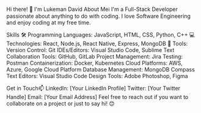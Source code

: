 Hi there! 👋 I'm Lukeman David
About Meℹ
I'm a Full-Stack Developer passionate about anything to do with coding. I love Software Engineering and enjoy coding at my free time.

Skills 🛠️
Programming Languages: JavaScript, HTML, CSS, Python, C++ 💻
Technologies: React, Node.js, React Native, Express, MongoDB 🚀
Tools:
  Version Control: Git
  IDEs/Editors: Visual Studio Code, Sublime Text
  Collaboration Tools: GitHub, GitLab
  Project Management: Jira
  Testing: Postman
  Containerization: Docker, Kubernetes
  Cloud Platforms: AWS, Azure, Google Cloud Platform
  Database Management: MongoDB Compass
  Text Editors: Visual Studio Code
  Design Tools: Adobe Photoshop, Figma

Get in Touch📫
LinkedIn: [Your LinkedIn Profile]
Twitter: [Your Twitter Handle]
Email: [Your Email Address]
Feel free to reach out if you want to collaborate on a project or just to say hi! 😊

